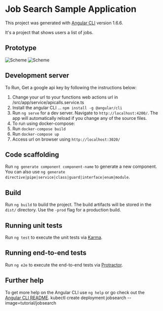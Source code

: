 # Job Search Sample Application

This project was generated with [Angular CLI](https://github.com/angular/angular-cli) version 1.6.6.

It's a project that shows users a list of jobs.

## Prototype

![Scheme](./WebSearch.gif)
![Scheme](./JobSearch.gif)

## Development server

To Run, Get a google api key by following the instructions below: 

1. Change your url to your functions web actions url in /src/app/service/apicalls.service.ts
2. Install the angular CLI ... `npm install -g @angular/cli`
2. Run `ng serve` for a dev server. Navigate to `http://localhost:4200/`. The app will automatically reload if you change any of the source files.
3. To run using docker-compose:
4. Run `docker-compose build`
5. Run `docker-compose up`
6. Access url on browser using `http://localhost:3020/`


## Code scaffolding

Run `ng generate component component-name` to generate a new component. You can also use `ng generate directive|pipe|service|class|guard|interface|enum|module`.

## Build

Run `ng build` to build the project. The build artifacts will be stored in the `dist/` directory. Use the `-prod` flag for a production build.

## Running unit tests

Run `ng test` to execute the unit tests via [Karma](https://karma-runner.github.io).

## Running end-to-end tests

Run `ng e2e` to execute the end-to-end tests via [Protractor](http://www.protractortest.org/).

## Further help

To get more help on the Angular CLI use `ng help` or go check out the [Angular CLI README](https://github.com/angular/angular-cli/blob/master/README.md).
kubectl create deployment jobsearch --image=tutorial/jobsearch
